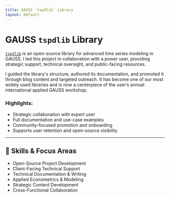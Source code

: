 ```yaml
---
title: GAUSS `tspdlib` Library
layout: default
---
```


# GAUSS `tspdlib` Library

[`tspdlib`](https://docs.aptech.com/gauss/tspdlib/docs/tspdlib-landing.html) is an open-source library for advanced time series modeling in GAUSS. I led this project in collaboration with a power user, providing strategic support, technical oversight, and public-facing resources.

I guided the library's structure, authored its documentation, and promoted it through blog content and targeted outreach. It has become one of our most widely used libraries and is now a centerpiece of the user’s annual international applied GAUSS workshop.

### Highlights:
- Strategic collaboration with expert user
- Full documentation and use-case examples
- Community-focused promotion and onboarding
- Supports user retention and open-source visibility

---

## 🧠 Skills & Focus Areas
- Open-Source Project Development  
- Client-Facing Technical Support  
- Technical Documentation & Writing  
- Applied Econometrics & Modeling  
- Strategic Content Development  
- Cross-Functional Collaboration

